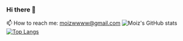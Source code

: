 ### Hi there 👋

<!--
**lazersocks/lazersocks** is a ✨ _special_ ✨ repository because its `README.md` (this file) appears on your GitHub profile.

Here are some ideas to get you started:

- 🔭 I’m currently working on ...
- 🌱 I’m currently learning ...
- 👯 I’m looking to collaborate on ...
- 🤔 I’m looking for help with ...
- 💬 Ask me about ...
- 📫 How to reach me: ...
- 😄 Pronouns: ...
- ⚡ Fun fact: ...
-->
 📫 How to reach me: moizwwww@gmail.com
![Moiz's GitHub stats](https://github-readme-stats.vercel.app/api?username=lazersocks&show_icons=true&hide=stars&theme=tokyonight)&nbsp;&nbsp;&nbsp;&nbsp;[![Top Langs](https://github-readme-stats.vercel.app/api/top-langs/?username=lazersocks&exclude_repo=Chaye_Runner,BlueBookforBulldozers&langs_count=5&layout=compact&theme=tokyonight&hide=CSS)](https://github.com/anuraghazra/github-readme-stats)

<!-- [![Saad's time stats](https://github-readme-stats.vercel.app/api/wakatime?username=@MuhammadSaad0&theme=tokyonight&langs_count=5&hide=Git%20Config,JSON)](https://github.com/anuraghazra/github-readme-stats)
